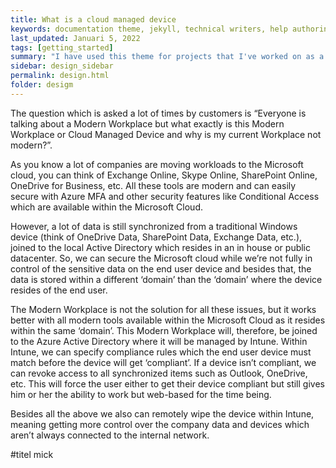 ```yaml
---
title: What is a cloud managed device
keywords: documentation theme, jekyll, technical writers, help authoring tools, hat replacements
last_updated: Januari 5, 2022
tags: [getting_started]
summary: "I have used this theme for projects that I've worked on as a professional technical writer."
sidebar: design_sidebar
permalink: design.html
folder: desigm
---
```


The question which is asked a lot of times by customers is “Everyone is talking about a Modern Workplace but what exactly is this Modern Workplace or Cloud Managed Device and why is my current Workplace not modern?”.

As you know a lot of companies are moving workloads to the Microsoft cloud, you can think of Exchange Online, Skype Online, SharePoint Online, OneDrive for Business, etc. All these tools are modern and can easily secure with Azure MFA and other security features like Conditional Access which are available within the Microsoft Cloud.

However, a lot of data is still synchronized from a traditional Windows device (think of OneDrive Data, SharePoint Data, Exchange Data, etc.), joined to the local Active Directory which resides in an in house or public datacenter. So, we can secure the Microsoft cloud while we’re not fully in control of the sensitive data on the end user device and besides that, the data is stored within a different ‘domain’ than the ‘domain’ where the device resides of the end user.

The Modern Workplace is not the solution for all these issues, but it works better with all modern tools available within the Microsoft Cloud as it resides within the same ‘domain’. This Modern Workplace will, therefore, be joined to the Azure Active Directory where it will be managed by Intune. Within Intune, we can specify compliance rules which the end user device must match before the device will get ‘compliant’. If a device isn’t compliant, we can revoke access to all synchronized items such as Outlook, OneDrive, etc. This will force the user either to get their device compliant but still gives him or her the ability to work but web-based for the time being.

Besides all the above we also can remotely wipe the device within Intune, meaning getting more control over the company data and devices which aren’t always connected to the internal network.


#titel mick
